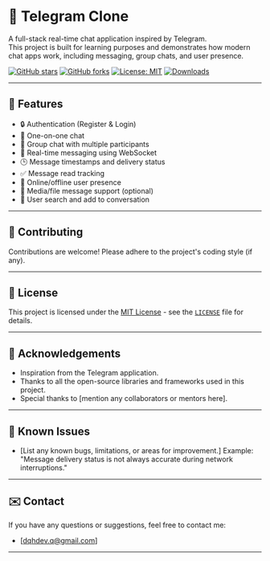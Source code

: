 # 📩 Telegram Clone

A full-stack real-time chat application inspired by Telegram.  
This project is built for learning purposes and demonstrates how modern chat apps work, including messaging, group chats, and user presence.

[![GitHub stars](https://img.shields.io/github/stars/doquanghop/telegram-clone?style=social)](https://github.com/doquanghop/telegram-clone)
[![GitHub forks](https://img.shields.io/github/forks/doquanghop/telegram-clone?style=social)](https://github.com/doquanghop/telegram-clone/forks)
[![License: MIT](https://img.shields.io/badge/License-MIT-yellow.svg)](https://opensource.org/licenses/MIT)
[![Downloads](https://img.shields.io/github/downloads/doquanghop/telegram-clone/total.svg)](https://github.com/doquanghop/telegram-clone/releases)

---
## 🚀 Features

- 🔒 Authentication (Register & Login)
- 💬 One-on-one chat
- 👥 Group chat with multiple participants
- 📡 Real-time messaging using WebSocket
- 🕒 Message timestamps and delivery status
- ✅ Message read tracking
- 🔔 Online/offline user presence
- 📁 Media/file message support (optional)
- 🔎 User search and add to conversation

---

## 🤝 Contributing

Contributions are welcome!
Please adhere to the project's coding style (if any).

---

## 📜 License

This project is licensed under the [MIT License](https://opensource.org/licenses/MIT) - see the [`LICENSE`](LICENSE) file for details.

---

## 🙏 Acknowledgements

*   Inspiration from the Telegram application.
*   Thanks to all the open-source libraries and frameworks used in this project.
*   Special thanks to [mention any collaborators or mentors here].

---

## 🐛 Known Issues

*   [List any known bugs, limitations, or areas for improvement.]  Example: "Message delivery status is not always accurate during network interruptions."

---

## ✉️ Contact

If you have any questions or suggestions, feel free to contact me:

*   [dqhdev.q@gmail.com]

---
